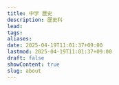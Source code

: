 ```yaml
---
title: 中学 歴史
description: 歴史科
lead: 
tags: 
aliases: 
date: 2025-04-19T11:01:37+09:00
lastmod: 2025-04-19T11:01:37+09:00
draft: false
showContent: true
slug: about
---
```

